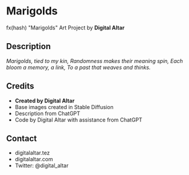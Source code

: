 # Marigolds
fx(hash) "Marigolds" Art Project
by **Digital Altar**

## Description
_Marigolds, tied to my kin,
Randomness makes their meaning spin,
Each bloom a memory, a link,
To a past that weaves and thinks._

## Credits
- **Created by Digital Altar**
- Base images created in Stable Diffusion
- Description from ChatGPT
- Code by Digital Altar with assistance from ChatGPT

## Contact
- digitalaltar.tez
- digitalaltar.com
- Twitter: @digital_altar